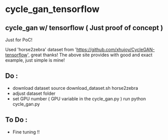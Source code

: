 # cycle_gan_tensorflow
## cycle_gan  w/ tensorflow  ( Just proof of concept )


Just for PoC!

Used 'horse2zebra' dataset from 'https://github.com/xhujoy/CycleGAN-tensorflow', great thanks! 
The above site provides with good and exact example, just simple is mine!

## Do :

- download dataset
source download_dataset.sh horse2zebra
- adjust dataset folder
- set GPU number ( GPU variable in the cycle_gan.py )
run python cycle_gan.py

## To Do :
- Fine tuning !!
